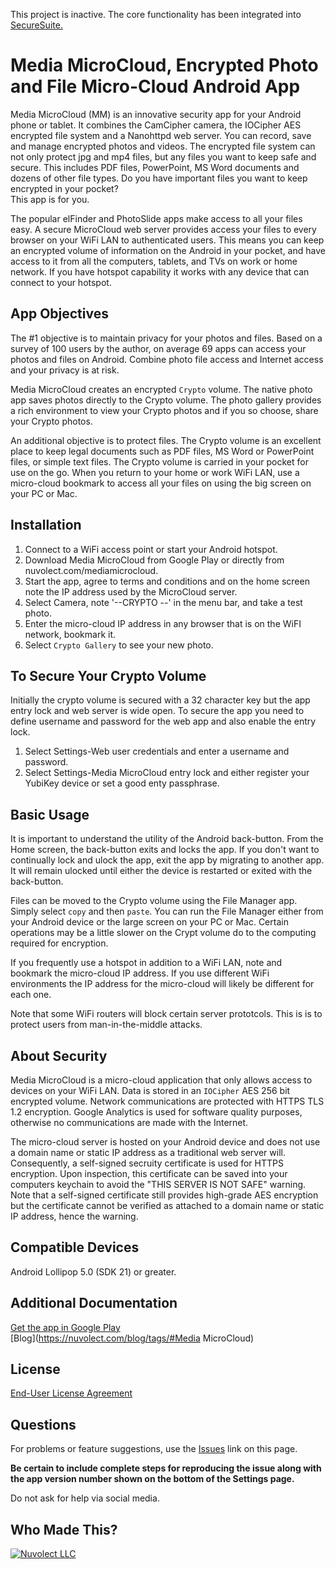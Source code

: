 This project is inactive. The core functionality has been integrated 
into [SecureSuite.](https://github.com/Nuvolect/SecureSuite-Android)

Media MicroCloud, Encrypted Photo and File Micro-Cloud Android App
==================================================================

Media MicroCloud (MM) is an innovative security app for your Android phone or tablet. 
It combines the CamCipher camera, the IOCipher AES encrypted file system and a Nanohttpd 
web server.  You can record, save and manage encrypted photos and videos. The encrypted 
file system can not only protect jpg and mp4 files, but any files you want to keep safe 
and secure. This includes PDF files, PowerPoint, MS Word documents and dozens of other 
file types. Do you have important files you want to keep encrypted in your pocket?  
This app is for you.

The popular elFinder and PhotoSlide apps make access to all your files easy.  A secure 
MicroCloud web server provides access your files to every browser on your WiFi LAN to 
authenticated users. This means you can keep an encrypted volume of information on the 
Android in your pocket, and have access to it from all the computers, tablets, and TVs 
on work or home network. If you have hotspot capability it works with any device that 
can connect to your hotspot.

App Objectives
--------------
The #1 objective is to maintain privacy for your photos and files.
Based on a survey of 100 users by the author, on average 69 apps can access
your photos and files on Android. Combine photo file access and Internet access
and your privacy is at risk.

Media MicroCloud creates an encrypted `Crypto` volume.  The native photo app saves photos
directly to the Crypto volume. The photo gallery provides a rich environment to 
view your Crypto photos and if you so choose, share your Crypto photos.

An additional objective is to protect files.  The Crypto volume is an excellent place to keep 
legal documents such as PDF files, MS Word or PowerPoint files, or simple text files.
The Crypto volume is carried in your pocket for use on the go. When you return to your 
home or work WiFi LAN, use a micro-cloud bookmark to access all your files on using
the big screen on your PC or Mac.

Installation
------------
1. Connect to a WiFi access point or start your Android hotspot.
2. Download Media MicroCloud from Google Play or directly from nuvolect.com/mediamicrocloud.
3. Start the app, agree to terms and conditions and on the home screen note
the IP address used by the MicroCloud server.
4. Select Camera, note '--CRYPTO --' in the menu bar, and take a test photo.
5. Enter the micro-cloud IP address in any browser that is on the WiFI network, bookmark it.
6. Select `Crypto Gallery` to see your new photo.

To Secure Your Crypto Volume
----------------------------
Initially the crypto volume is secured with a 32 character key but the app entry lock and 
web server is wide open. To secure the app you need to define username and password
for the web app and also enable the entry lock.
1. Select Settings-Web user credentials and enter a username and password.
2. Select Settings-Media MicroCloud entry lock and either register your YubiKey 
device or set a good enty passphrase.

Basic Usage
-----------
It is important to understand the utility of the Android back-button. 
From the Home screen, the back-button exits and locks the app.
If you don't want to continually lock and ulock the app, exit the app
by migrating to another app.  It will remain ulocked until either the 
device is restarted or exited with the back-button.

Files can be moved to the Crypto volume using the File Manager app.
Simply select `copy` and then `paste`.
You can run the File Manager either from your Android device or the
large screen on your PC or Mac.
Certain operations may be a little slower on the Crypt volume do to the 
computing required for encryption.

If you frequently use a hotspot in addition to a WiFi LAN, note and 
bookmark the micro-cloud IP address. If you use different WiFi environments
the IP address for the micro-cloud will likely be different for each one.

Note that some WiFi routers will block certain server prototcols.  This is 
is to protect users from man-in-the-middle attacks.

About Security
--------------
Media MicroCloud is a micro-cloud application that only allows access to devices on your
WiFi LAN. Data is stored in an `IOCipher` AES 256 bit encrypted volume.
Network communications are protected with HTTPS TLS 1.2 encryption.
Google Analytics is used for software quality purposes, otherwise no 
communications are made with the Internet.

The micro-cloud server is hosted on your Android device and does not use
a domain name or static IP address as a traditional web server will.
Consequently, a self-signed secruity certificate is used for HTTPS encryption.
Upon inspection, this certificate can be saved into your computers keychain to
avoid the "THIS SERVER IS NOT SAFE" warning. Note that a self-signed certificate 
still provides high-grade AES encryption but the certificate cannot be verified as attached
to a domain name or static IP address, hence the warning.

Compatible Devices
--------------
Android Lollipop 5.0 (SDK 21) or greater.

Additional Documentation
------------------------

[Get the app in Google Play](https://play.google.com/store/apps/details?id=com.nuvolect.mediamicrocloud)  
[Blog](https://nuvolect.com/blog/tags/#Media MicroCloud)  

License
-------

[End-User License Agreement](https://nuvolect/blog/mediamicrocloud_terms) 

Questions
---------
For problems or feature suggestions, use the [Issues](https://github.com/TeamNuvolect/MediaMicroCloud/issues) link on this page.


**Be certain to include complete steps for reproducing the issue along with the app version number shown on the bottom of the Settings page.**

Do not ask for help via social media.

Who Made This?
--------------
<a href="http://nuvolect.com">![Nuvolect LLC](https://nuvolect.com/img/nuvolect_logo_name_low_59x180.png)</a>


